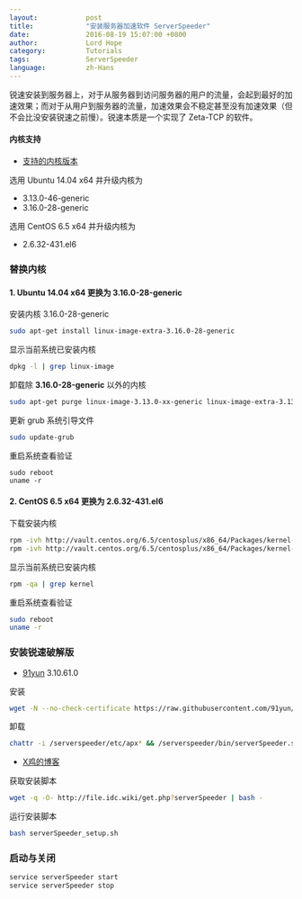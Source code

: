 ```yaml
---
layout:            post
title:             "安装服务器加速软件 ServerSpeeder"
date:              2016-08-19 15:07:00 +0800
author:            Lord Hope
category:          Tutorials
tags:              ServerSpeeder 
language:          zh-Hans
---
```


锐速安装到服务器上，对于从服务器到访问服务器的用户的流量，会起到最好的加速效果；而对于从用户到服务器的流量，加速效果会不稳定甚至没有加速效果（但不会比没安装锐速之前慢）。锐速本质是一个实现了 Zeta-TCP 的软件。

#### 内核支持

+ [支持的内核版本](http://dl.serverspeeder.com/ls.do?m=availables)

选用 Ubuntu 14.04 x64 并升级内核为

+ 3.13.0-46-generic
+ 3.16.0-28-generic

选用 CentOS 6.5 x64 并升级内核为

+ 2.6.32-431.el6

### 替换内核

#### 1. Ubuntu 14.04 x64 更换为 3.16.0-28-generic

安装内核 3.16.0-28-generic

```bash
sudo apt-get install linux-image-extra-3.16.0-28-generic
```

显示当前系统已安装内核

```bash
dpkg -l | grep linux-image
```

卸载除 **3.16.0-28-generic** 以外的内核

```bash
sudo apt-get purge linux-image-3.13.0-xx-generic linux-image-extra-3.13.0-xx-generic
```

更新 grub 系统引导文件

```bash
sudo update-grub
```

重启系统查看验证

```bashbash
sudo reboot
uname -r
```

#### 2. CentOS 6.5 x64 更换为 2.6.32-431.el6

下载安装内核

```bash
rpm -ivh http://vault.centos.org/6.5/centosplus/x86_64/Packages/kernel-firmware-2.6.32-431.el6.centos.plus.noarch.rpm
rpm -ivh http://vault.centos.org/6.5/centosplus/x86_64/Packages/kernel-2.6.32-431.el6.centos.plus.x86_64.rpm --force
```

显示当前系统已安装内核

```bash
rpm -qa | grep kernel
```

重启系统查看验证

```bash
sudo reboot
uname -r
```

### 安装锐速破解版

+ [91yun](https://www.91yun.org/archives/683) 3.10.61.0

安装

```bash
wget -N --no-check-certificate https://raw.githubusercontent.com/91yun/serverspeeder/master/serverspeeder-all.sh && bash serverspeeder-all.sh
```

卸载

```bash
chattr -i /serverspeeder/etc/apx* && /serverspeeder/bin/serverSpeeder.sh uninstall -f
```

+ [X鸡的博客](https://www.233.wiki/2016/02/21/124.html)

获取安装脚本

```bash
wget -q -O- http://file.idc.wiki/get.php?serverSpeeder | bash -
```

运行安装脚本

```bash
bash serverSpeeder_setup.sh
```

### 启动与关闭

```bash
service serverSpeeder start
service serverSpeeder stop
```